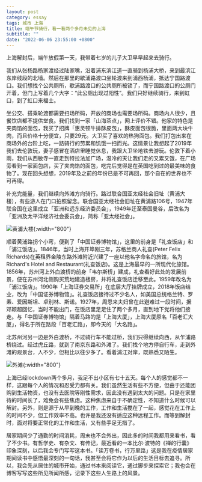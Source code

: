 ```yaml
---
layout: post
category: essay
tags: 城市 上海
title: 端午节骑行，看一看两个多月未见的上海
subtitle: ""
date: "2022-06-06 23:55:00 +0800"
---
```



上海解封后，端午放假第一天，我带着七岁的儿子大卫早早起来去骑行。

我们从张杨路杨家渡经过陆家嘴，沿着浦东滨江道一直骑到杨浦大桥，来到最滨江东岸线段的北墙。然后在那里的歇浦路渡口坐轮渡来到浦西杨浦，抵达宁国路渡口。我们想找个公共厕所，歇浦路渡口的公共厕所被锁了，而宁国路渡口的公厕门开着，但门上写着几个大字：“此公厕出现过阳性”。我们只好继续骑行，来到虹口，到了虹口来福士。

坐公交、搭乘轮渡都需要扫场所码，开放的商场也需要场所码。商场内人很少，且餐饮店都不提供堂食。我们找到一家「山海茶点」，网上评价不错。他家的特色是夹肉馅的面包，我买了招牌「惠灵顿牛排酥皮包」，酥皮面包很脆，里面两大块牛肉，而且价格十分便宜，只要29元。大卫买了喜欢的热狗面包。我们打包出来在商场外的台阶上吃，一路骑行的劳累和饥饿一扫而光。这情景让我想起了2019年我们去伦敦玩，妻子感冒在酒店里睡觉休息，我跟大卫坐地铁去游玩。伦敦下着小雨，我们从西敏寺一直走到特拉法加广场，湿冷的天让我们走的又累又饿，在广场旁看到一家面包店，买了夹肉馅的面包，吃完后觉得是在英国吃到过的最美味的食物了。现在回头想想，2019年及之前的年份已是不可再回，那个自在的世界也不可再得。

补充完能量，我们继续向外滩方向骑行。路过联合国亚太经社会旧址（黄浦大楼），有些游人在门口拍照留念。联合国亚太经社会旧址在黄浦路106号，1947年联合国在这里成立「亚洲和远东经济委员会」，1949年迁至泰国曼谷，后改名为「亚洲及太平洋经济社会委员会」，简称「亚太经社会」。

![黄浦大楼]({{site.images_baseurl}}/photos/huangpu-building.jpeg?w=800){:width="800"}

顺着黄浦路拐个小弯，便到了「中国证券博物馆」，这里的前身是「礼查饭店」和「浦江饭店」。1846年，当时上海开埠刚三年，苏格兰商人礼查(Peter Felix Richards)在英租界金陵东路外滩附近兴建了一座以他名字命名的旅馆，名为Richard's Hotel and Restaurant(礼查饭店)。这是上海最早的一所现代化旅馆。1856年，苏州河上外白渡桥的前身「韦尔斯桥」建成，礼查看好此处的发展前景，便在苏州河北侧购买荒地建造楼房，并将礼查饭店迁移至此。1959年改名为「浦江饭店」。1990年「上海证券交易所」在底层大厅挂牌成立，2018年饭店结业，改为「中国证券博物馆」。礼查饭店接待过不少名人，如美国总统格兰特、罗素、爱因斯坦、卓别林、斯诺。1927年，周恩来夫妇曾在此避难过一段时间，据邓颖超回忆，当时不能出门，在饭店里足足住了两个多月，直到地下党将他们接走。与「中国证券博物馆」隔着马路的是「上海大厦」，上海大厦原名「百老汇大厦」，得名于所在路段「百老汇路」，即今天的「大名路」。

北苏州河另一边是外白渡桥，不过骑行车不能过桥，我们只得继续向西，从乍浦路桥绕过。经过虎丘路，就到了南京东路和外滩了。我们找个地方停自行车，走到外滩的观景台，人不少，但相比以往少多了。看着浦江对岸，既熟悉又陌生。

![外滩]({{site.images_baseurl}}/photos/the-bund-view.jpeg?w=800){:width="800"}


上海已经lockdown两个多月，我足不出小区有七十五天。每个人的感觉都不一样，这跟每个人的情况和忍受力都有关。我们虽然生活有些不方便，但由于还能团购到生活物资，也没有去医院等刚性需求，因此没有遇到太大的问题。只是在家里待的时间长了，难免会有些焦虑。这种焦虑来自于不确定性，不知道什么时候可以解封。另外，则是源于从早到晚的工作，工作和生活搅在了一起，感觉花在工作上的时间不少，但工作效率不高。也许是我还没有适应这种远程工作。而等到解封时，面对将要正常化的工作和生活，又有些手足无措了。

居家期间少了通勤的时间消耗，周末也不会外出，因此多的时间我都用来看书，看了不少书。有哲学史、有杂文、有传记，最近看的一本比尔·波特的《禅的行囊》印象深刻，以后我会专门写写这本书。「读万卷书，行万里路」这是我在疫情居家期间读书中感悟最深刻的一句话，我甚至会将它作为以后的生活目标去追寻。所以，我会先从居住的城市开始，通过书本来阅读它，通过脚步来探索它；我也会在博客写写这些所见所闻所感，记录下这些人生路上的风景。
